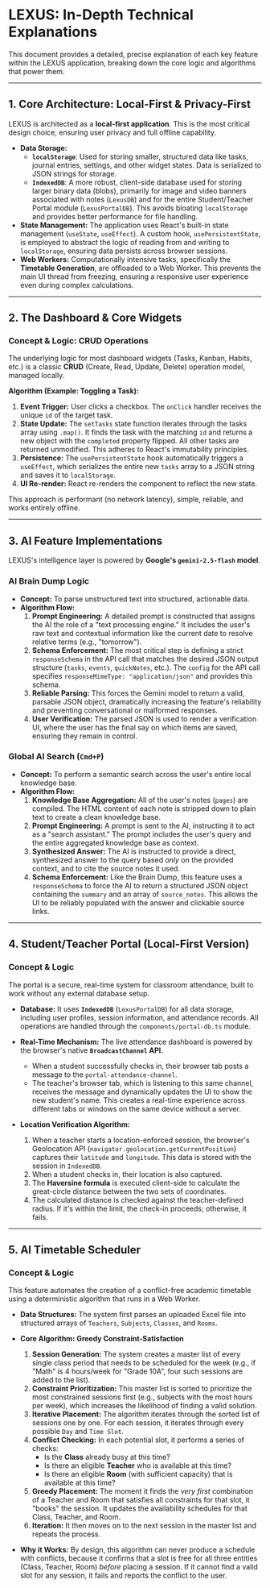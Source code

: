 # LEXUS: In-Depth Technical Explanations

This document provides a detailed, precise explanation of each key feature within the LEXUS application, breaking down the core logic and algorithms that power them.

---

## 1. Core Architecture: Local-First & Privacy-First

LEXUS is architected as a **local-first application**. This is the most critical design choice, ensuring user privacy and full offline capability.

-   **Data Storage:**
    -   **`localStorage`**: Used for storing smaller, structured data like tasks, journal entries, settings, and other widget states. Data is serialized to JSON strings for storage.
    -   **`IndexedDB`**: A more robust, client-side database used for storing larger binary data (blobs), primarily for image and video banners associated with notes (`LexusDB`) and for the entire Student/Teacher Portal module (`LexusPortalDB`). This avoids bloating `localStorage` and provides better performance for file handling.
-   **State Management:** The application uses React's built-in state management (`useState`, `useEffect`). A custom hook, `usePersistentState`, is employed to abstract the logic of reading from and writing to `localStorage`, ensuring data persists across browser sessions.
-   **Web Workers:** Computationally intensive tasks, specifically the **Timetable Generation**, are offloaded to a Web Worker. This prevents the main UI thread from freezing, ensuring a responsive user experience even during complex calculations.

---

## 2. The Dashboard & Core Widgets

### Concept & Logic: CRUD Operations

The underlying logic for most dashboard widgets (Tasks, Kanban, Habits, etc.) is a classic **CRUD** (Create, Read, Update, Delete) operation model, managed locally.

**Algorithm (Example: Toggling a Task):**
1.  **Event Trigger:** User clicks a checkbox. The `onClick` handler receives the unique `id` of the target task.
2.  **State Update:** The `setTasks` state function iterates through the tasks array using `.map()`. It finds the task with the matching `id` and returns a new object with the `completed` property flipped. All other tasks are returned unmodified. This adheres to React's immutability principles.
3.  **Persistence:** The `usePersistentState` hook automatically triggers a `useEffect`, which serializes the entire new `tasks` array to a JSON string and saves it to `localStorage`.
4.  **UI Re-render:** React re-renders the component to reflect the new state.

This approach is performant (no network latency), simple, reliable, and works entirely offline.

---

## 3. AI Feature Implementations

LEXUS's intelligence layer is powered by **Google's `gemini-2.5-flash` model**.

### AI Brain Dump Logic

-   **Concept:** To parse unstructured text into structured, actionable data.
-   **Algorithm Flow:**
    1.  **Prompt Engineering:** A detailed prompt is constructed that assigns the AI the role of a "text processing engine." It includes the user's raw text and contextual information like the current date to resolve relative terms (e.g., "tomorrow").
    2.  **Schema Enforcement:** The most critical step is defining a strict `responseSchema` in the API call that matches the desired JSON output structure (`tasks`, `events`, `quickNotes`, etc.). The `config` for the API call specifies `responseMimeType: "application/json"` and provides this schema.
    3.  **Reliable Parsing:** This forces the Gemini model to return a valid, parsable JSON object, dramatically increasing the feature's reliability and preventing conversational or malformed responses.
    4.  **User Verification:** The parsed JSON is used to render a verification UI, where the user has the final say on which items are saved, ensuring they remain in control.

### Global AI Search (`Cmd+P`)

-   **Concept:** To perform a semantic search across the user's entire local knowledge base.
-   **Algorithm Flow:**
    1.  **Knowledge Base Aggregation:** All of the user's notes (`pages`) are compiled. The HTML content of each note is stripped down to plain text to create a clean knowledge base.
    2.  **Prompt Engineering:** A prompt is sent to the AI, instructing it to act as a "search assistant." The prompt includes the user's query and the entire aggregated knowledge base as context.
    3.  **Synthesized Answer:** The AI is instructed to provide a direct, synthesized answer to the query based *only* on the provided context, and to cite the source notes it used.
    4.  **Schema Enforcement:** Like the Brain Dump, this feature uses a `responseSchema` to force the AI to return a structured JSON object containing the `summary` and an array of `source_notes`. This allows the UI to be reliably populated with the answer and clickable source links.

---

## 4. Student/Teacher Portal (Local-First Version)

### Concept & Logic

The portal is a secure, real-time system for classroom attendance, built to work without any external database setup.

-   **Database:** It uses **`IndexedDB`** (`LexusPortalDB`) for all data storage, including user profiles, session information, and attendance records. All operations are handled through the `components/portal-db.ts` module.
-   **Real-Time Mechanism:** The live attendance dashboard is powered by the browser's native **`BroadcastChannel` API.**
    -   When a student successfully checks in, their browser tab posts a message to the `portal-attendance-channel`.
    -   The teacher's browser tab, which is listening to this same channel, receives the message and dynamically updates the UI to show the new student's name. This creates a real-time experience across different tabs or windows on the same device without a server.

-   **Location Verification Algorithm:**
    1.  When a teacher starts a location-enforced session, the browser's Geolocation API (`navigator.geolocation.getCurrentPosition`) captures their `latitude` and `longitude`. This data is stored with the session in `IndexedDB`.
    2.  When a student checks in, their location is also captured.
    3.  The **Haversine formula** is executed client-side to calculate the great-circle distance between the two sets of coordinates.
    4.  The calculated distance is checked against the teacher-defined radius. If it's within the limit, the check-in proceeds; otherwise, it fails.

---

## 5. AI Timetable Scheduler

### Concept & Logic

This feature automates the creation of a conflict-free academic timetable using a deterministic algorithm that runs in a Web Worker.

-   **Data Structures:** The system first parses an uploaded Excel file into structured arrays of `Teachers`, `Subjects`, `Classes`, and `Rooms`.
-   **Core Algorithm: Greedy Constraint-Satisfaction**
    1.  **Session Generation:** The system creates a master list of every single class period that needs to be scheduled for the week (e.g., if "Math" is 4 hours/week for "Grade 10A", four such sessions are added to the list).
    2.  **Constraint Prioritization:** This master list is sorted to prioritize the most constrained sessions first (e.g., subjects with the most hours per week), which increases the likelihood of finding a valid solution.
    3.  **Iterative Placement:** The algorithm iterates through the sorted list of sessions one by one. For each session, it iterates through every possible `Day` and `Time Slot`.
    4.  **Conflict Checking:** In each potential slot, it performs a series of checks:
        -   Is the **Class** already busy at this time?
        -   Is there an eligible **Teacher** who is available at this time?
        -   Is there an eligible **Room** (with sufficient capacity) that is available at this time?
    5.  **Greedy Placement:** The moment it finds the *very first* combination of a Teacher and Room that satisfies all constraints for that slot, it "books" the session. It updates the availability schedules for that Class, Teacher, and Room.
    6.  **Iteration:** It then moves on to the next session in the master list and repeats the process.

-   **Why it Works:** By design, this algorithm can never produce a schedule with conflicts, because it confirms that a slot is free for all three entities (Class, Teacher, Room) *before* placing a session. If it cannot find a valid slot for any session, it fails and reports the conflict to the user.